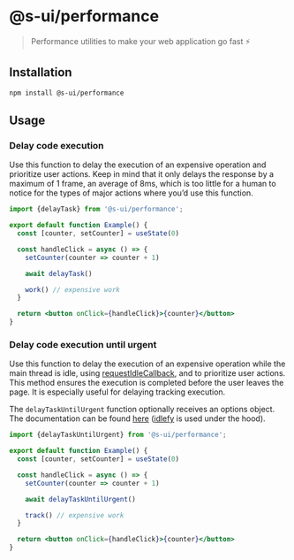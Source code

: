 # @s-ui/performance

> Performance utilities to make your web application go fast ⚡️

## Installation

```sh
npm install @s-ui/performance
```

## Usage

### Delay code execution

Use this function to delay the execution of an expensive operation and prioritize user actions. Keep in mind that it only delays the response by a maximum of 1 frame, an average of 8ms, which is too little for a human to notice for the types of major actions where you’d use this function.

```jsx
import {delayTask} from '@s-ui/performance';

export default function Example() {
  const [counter, setCounter] = useState(0)

  const handleClick = async () => {
    setCounter(counter => counter + 1)

    await delayTask()

    work() // expensive work
  }

  return <button onClick={handleClick}>{counter}</button>
}
```

### Delay code execution until urgent

Use this function to delay the execution of an expensive operation while the main thread is idle, using [requestIdleCallback](https://developer.mozilla.org/en-US/docs/Web/API/Window/requestIdleCallback), and to prioritize user actions. This method ensures the execution is completed before the user leaves the page. It is especially useful for delaying tracking execution.

The `delayTaskUntilUrgent` function optionally receives an options object. The documentation can be found [here](https://github.com/redbus-labs/idlefy/tree/main?tab=readme-ov-file#methods) ([idlefy](https://github.com/redbus-labs/idlefy/tree/main) is used under the hood).

```jsx
import {delayTaskUntilUrgent} from '@s-ui/performance';

export default function Example() {
  const [counter, setCounter] = useState(0)

  const handleClick = async () => {
    setCounter(counter => counter + 1)

    await delayTaskUntilUrgent()

    track() // expensive work
  }

  return <button onClick={handleClick}>{counter}</button>
}
```